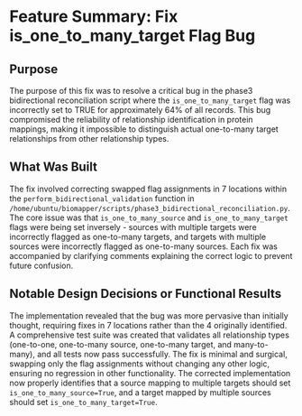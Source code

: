 # Feature Summary: Fix is_one_to_many_target Flag Bug

## Purpose

The purpose of this fix was to resolve a critical bug in the phase3 bidirectional reconciliation script where the `is_one_to_many_target` flag was incorrectly set to TRUE for approximately 64% of all records. This bug compromised the reliability of relationship identification in protein mappings, making it impossible to distinguish actual one-to-many target relationships from other relationship types.

## What Was Built

The fix involved correcting swapped flag assignments in 7 locations within the `perform_bidirectional_validation` function in `/home/ubuntu/biomapper/scripts/phase3_bidirectional_reconciliation.py`. The core issue was that `is_one_to_many_source` and `is_one_to_many_target` flags were being set inversely - sources with multiple targets were incorrectly flagged as one-to-many targets, and targets with multiple sources were incorrectly flagged as one-to-many sources. Each fix was accompanied by clarifying comments explaining the correct logic to prevent future confusion.

## Notable Design Decisions or Functional Results

The implementation revealed that the bug was more pervasive than initially thought, requiring fixes in 7 locations rather than the 4 originally identified. A comprehensive test suite was created that validates all relationship types (one-to-one, one-to-many source, one-to-many target, and many-to-many), and all tests now pass successfully. The fix is minimal and surgical, swapping only the flag assignments without changing any other logic, ensuring no regression in other functionality. The corrected implementation now properly identifies that a source mapping to multiple targets should set `is_one_to_many_source=True`, and a target mapped by multiple sources should set `is_one_to_many_target=True`.